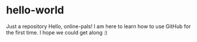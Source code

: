 # hello-world
Just a repository
Hello, online-pals!
I am here to learn how to use GitHub for the first time.
I hope we could get along :)
